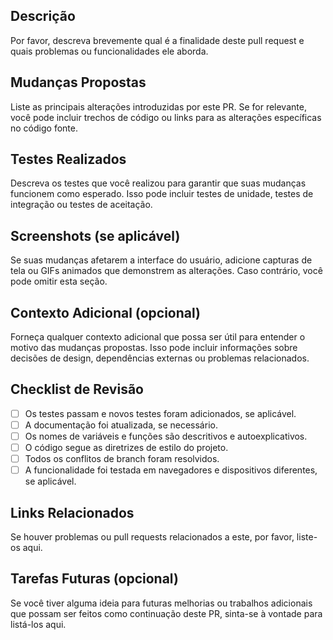 ## Descrição

Por favor, descreva brevemente qual é a finalidade deste pull request e quais problemas ou funcionalidades ele aborda.

## Mudanças Propostas

Liste as principais alterações introduzidas por este PR. Se for relevante, você pode incluir trechos de código ou links para as alterações específicas no código fonte.

## Testes Realizados

Descreva os testes que você realizou para garantir que suas mudanças funcionem como esperado. Isso pode incluir testes de unidade, testes de integração ou testes de aceitação.

## Screenshots (se aplicável)

Se suas mudanças afetarem a interface do usuário, adicione capturas de tela ou GIFs animados que demonstrem as alterações. Caso contrário, você pode omitir esta seção.

## Contexto Adicional (opcional)

Forneça qualquer contexto adicional que possa ser útil para entender o motivo das mudanças propostas. Isso pode incluir informações sobre decisões de design, dependências externas ou problemas relacionados.

## Checklist de Revisão

- [ ] Os testes passam e novos testes foram adicionados, se aplicável.
- [ ] A documentação foi atualizada, se necessário.
- [ ] Os nomes de variáveis e funções são descritivos e autoexplicativos.
- [ ] O código segue as diretrizes de estilo do projeto.
- [ ] Todos os conflitos de branch foram resolvidos.
- [ ] A funcionalidade foi testada em navegadores e dispositivos diferentes, se aplicável.

## Links Relacionados

Se houver problemas ou pull requests relacionados a este, por favor, liste-os aqui.

## Tarefas Futuras (opcional)

Se você tiver alguma ideia para futuras melhorias ou trabalhos adicionais que possam ser feitos como continuação deste PR, sinta-se à vontade para listá-los aqui.

